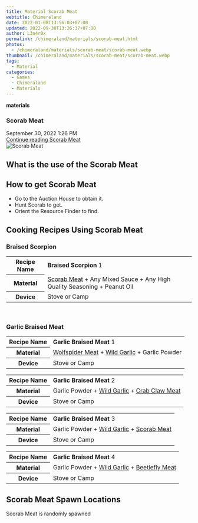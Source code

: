 ```yaml
---
title: Material Scorab Meat
webtitle: Chimeraland
date: 2022-01-08T13:56:03+07:00
updated: 2022-09-30T13:26:37+07:00
author: L3n4r0x
permalink: /chimeraland/materials/scorab-meat.html
photos:
  - /chimeraland/materials/scorab-meat/scorab-meat.webp
thumbnail: /chimeraland/materials/scorab-meat/scorab-meat.webp
tags:
  - Material
categories:
  - Games
  - Chimeraland
  - Materials
---
```


<section id="bootstrap-wrapper">
  <link
    rel="stylesheet"
    href="https://cdn.statically.io/gh/dimaslanjaka/Web-Manajemen/40ac3225/css/bootstrap-4.5-wrapper.css"
  />
  <div
    class="row g-0 border rounded overflow-hidden flex-md-row mb-4 shadow-sm position-relative"
  >
    <div class="col p-4 d-flex flex-column position-static">
      <strong class="d-inline-block mb-2 text-success">materials</strong>
      <h3 class="mb-0">Scorab Meat</h3>
      <div class="mb-1 text-muted">September 30, 2022 1:26 PM</div>
      <a
        href="/chimeraland/materials/scorab-meat.html"
        class="stretched-link d-none"
        >Continue reading Scorab Meat</a
      >
    </div>
    <div class="col-auto d-none d-lg-block">
      <img
        src="/chimeraland/materials/scorab-meat/scorab-meat.webp"
        alt="Scorab Meat"
      />
    </div>
  </div>
  <div class="row">
    <div class="col-lg-6 col-12 mb-2">
      <div class="card">
        <div class="card-body">
          <h2 class="card-title">What is the use of the Scorab Meat</h2>
          <div class="card-text"><ul></ul></div>
        </div>
      </div>
    </div>
    <div class="col-lg-6 col-12 mb-2">
      <div class="card">
        <div class="card-body">
          <h2 class="card-title">How to get Scorab Meat</h2>
          <div class="card-text">
            <ul>
              <li>Go to the Auction House to obtain it.</li>
              <li>Hunt Scorab to get.</li>
              <li>Orient the Resource Finder to find.</li>
            </ul>
          </div>
        </div>
      </div>
    </div>
    <div class="col-12 mb-2">
      <h2 id="cookable">Cooking Recipes Using Scorab Meat</h2>
      <div id="recipe-braised-scorpion">
        <h3 id="item-braised-scorpion">Braised Scorpion</h3>
        <div class="mb-2">
          <table class="table">
            <tr>
              <th>Recipe Name</th>
              <td><b>Braised Scorpion</b> 1</td>
            </tr>
            <tr>
              <th>Material</th>
              <td>
                <a
                  class="text-decoration-none"
                  href="/chimeraland/materials/scorab-meat.html"
                  >Scorab Meat</a
                ><span> + </span>Any Mixed Sauce<span> + </span>Any High Quality
                Seasoning<span> + </span>Peanut Oil
              </td>
            </tr>
            <tr>
              <th>Device</th>
              <td>Stove or Camp</td>
            </tr>
          </table>
        </div>
      </div>
      <br />
      <div id="recipe-garlic-braised-meat">
        <h3 id="item-garlic-braised-meat">Garlic Braised Meat</h3>
        <div class="mb-2">
          <table class="table">
            <tr>
              <th>Recipe Name</th>
              <td><b>Garlic Braised Meat</b> 1</td>
            </tr>
            <tr>
              <th>Material</th>
              <td>
                <a
                  class="text-decoration-none"
                  href="/chimeraland/materials/wolfspider-meat.html"
                  >Wolfspider Meat</a
                ><span> + </span
                ><a
                  class="text-decoration-none"
                  href="/chimeraland/materials/wild-garlic.html"
                  >Wild Garlic</a
                ><span> + </span>Garlic Powder
              </td>
            </tr>
            <tr>
              <th>Device</th>
              <td>Stove or Camp</td>
            </tr>
          </table>
        </div>
        <div class="mb-2">
          <table class="table">
            <tr>
              <th>Recipe Name</th>
              <td><b>Garlic Braised Meat</b> 2</td>
            </tr>
            <tr>
              <th>Material</th>
              <td>
                Garlic Powder<span> + </span
                ><a
                  class="text-decoration-none"
                  href="/chimeraland/materials/wild-garlic.html"
                  >Wild Garlic</a
                ><span> + </span
                ><a
                  class="text-decoration-none"
                  href="/chimeraland/materials/crab-claw-meat.html"
                  >Crab Claw Meat</a
                >
              </td>
            </tr>
            <tr>
              <th>Device</th>
              <td>Stove or Camp</td>
            </tr>
          </table>
        </div>
        <div class="mb-2">
          <table class="table">
            <tr>
              <th>Recipe Name</th>
              <td><b>Garlic Braised Meat</b> 3</td>
            </tr>
            <tr>
              <th>Material</th>
              <td>
                Garlic Powder<span> + </span
                ><a
                  class="text-decoration-none"
                  href="/chimeraland/materials/wild-garlic.html"
                  >Wild Garlic</a
                ><span> + </span
                ><a
                  class="text-decoration-none"
                  href="/chimeraland/materials/scorab-meat.html"
                  >Scorab Meat</a
                >
              </td>
            </tr>
            <tr>
              <th>Device</th>
              <td>Stove or Camp</td>
            </tr>
          </table>
        </div>
        <div class="mb-2">
          <table class="table">
            <tr>
              <th>Recipe Name</th>
              <td><b>Garlic Braised Meat</b> 4</td>
            </tr>
            <tr>
              <th>Material</th>
              <td>
                Garlic Powder<span> + </span
                ><a
                  class="text-decoration-none"
                  href="/chimeraland/materials/wild-garlic.html"
                  >Wild Garlic</a
                ><span> + </span
                ><a
                  class="text-decoration-none"
                  href="/chimeraland/materials/beetlefly-meat.html"
                  >Beetlefly Meat</a
                >
              </td>
            </tr>
            <tr>
              <th>Device</th>
              <td>Stove or Camp</td>
            </tr>
          </table>
        </div>
      </div>
    </div>
    <div class="col-12 mb-2">
      <h2>Scorab Meat Spawn Locations</h2>
      <p>Scorab Meat is randomly spawned</p>
    </div>
  </div>
</section>